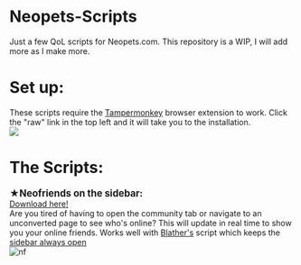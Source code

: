 # Neopets-Scripts
Just a few QoL scripts for Neopets.com. This repository is a WIP, I will add more as I make more. 
<BR>
<h1>Set up:</h1>
These scripts require the <a href="https://www.tampermonkey.net">Tampermonkey</a> browser extension to work. Click the "raw" link in the top left and it will take you to the installation. <BR>
<img src="https://i.ibb.co/zHCG12qs/raw.png">

<h1>The Scripts:</h1>
<b><big>★Neofriends on the sidebar:</big></b><BR>
<a href="https://github.com/lycheemilk/Neopets-Scripts/blob/main/Neofriends%20On%20Sidebar-1.9.user.js">Download here! </a><BR> 
Are you tired of having to open the community tab or navigate to an unconverted page to see who's online? This will update in real time to show you your online friends. Works well with <a href="https://github.com/Blathers">Blather's</a> script which keeps the <a href="https://github.com/Blathers/neopets-user-scripts">sidebar always open</a>
<Br>
<img src="https://i.ibb.co/PGnqW3dh/nf.png" alt="nf" border="0">
